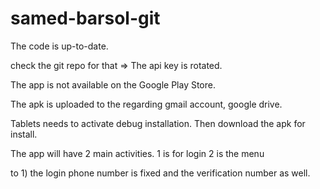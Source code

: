 # samed-barsol-git

The code is up-to-date.

check the git repo for that => The api key is rotated.

The app is not available on the Google Play Store.

The apk is uploaded to the regarding gmail account, google drive.

Tablets needs to activate debug installation. Then download the apk for install.

The app will have 2 main activities.
1 is for login
2 is the menu

to 1)
the login phone number is fixed and the verification number as well.
